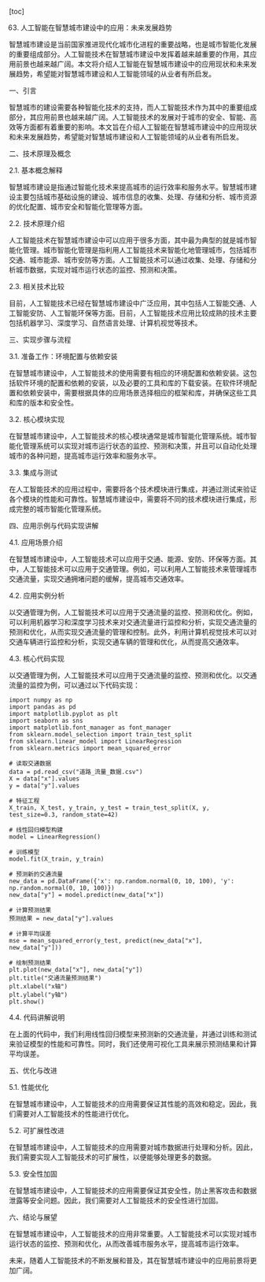 
[toc]                    
                
                
63. 人工智能在智慧城市建设中的应用：未来发展趋势

智慧城市建设是当前国家推进现代化城市化进程的重要战略，也是城市智能化发展的重要组成部分。人工智能技术在智慧城市建设中发挥着越来越重要的作用，其应用前景也越来越广阔。本文将介绍人工智能在智慧城市建设中的应用现状和未来发展趋势，希望能对智慧城市建设和人工智能领域的从业者有所启发。

一、引言

智慧城市的建设需要各种智能化技术的支持，而人工智能技术作为其中的重要组成部分，其应用前景也越来越广阔。人工智能技术的发展对于城市的安全、智能、高效等方面都有着重要的影响。本文旨在介绍人工智能在智慧城市建设中的应用现状和未来发展趋势，希望能对智慧城市建设和人工智能领域的从业者有所启发。

二、技术原理及概念

2.1. 基本概念解释

智慧城市建设是指通过智能化技术来提高城市的运行效率和服务水平。智慧城市建设主要包括城市基础设施的建设、城市信息的收集、处理、存储和分析、城市资源的优化配置、城市安全和智能化管理等方面。

2.2. 技术原理介绍

人工智能技术在智慧城市建设中可以应用于很多方面，其中最为典型的就是城市智能化管理。城市智能化管理是指利用人工智能技术来智能化地管理城市，包括城市交通、城市能源、城市安防等方面。人工智能技术可以通过收集、处理、存储和分析城市数据，实现对城市运行状态的监控、预测和决策。

2.3. 相关技术比较

目前，人工智能技术已经在智慧城市建设中广泛应用，其中包括人工智能交通、人工智能安防、人工智能环保等方面。目前，人工智能技术应用比较成熟的技术主要包括机器学习、深度学习、自然语言处理、计算机视觉等技术。

三、实现步骤与流程

3.1. 准备工作：环境配置与依赖安装

在智慧城市建设中，人工智能技术的使用需要有相应的环境配置和依赖安装。这包括软件环境的配置和依赖的安装，以及必要的工具和库的下载安装。在软件环境配置和依赖安装中，需要根据具体的应用场景选择相应的框架和库，并确保这些工具和库的版本和安全性。

3.2. 核心模块实现

在智慧城市建设中，人工智能技术的核心模块通常是城市智能化管理系统。城市智能化管理系统可以实现对城市运行状态的监控、预测和决策，并且可以自动化处理城市的各种问题，提高城市运行效率和服务水平。

3.3. 集成与测试

在人工智能技术的应用过程中，需要将各个技术模块进行集成，并通过测试来验证各个模块的性能和可靠性。智慧城市建设中，需要将不同的技术模块进行集成，形成完整的城市智能化管理系统。

四、应用示例与代码实现讲解

4.1. 应用场景介绍

在智慧城市建设中，人工智能技术可以应用于交通、能源、安防、环保等方面。其中，人工智能技术可以应用于交通管理。例如，可以利用人工智能技术来管理城市交通流量，实现交通拥堵问题的缓解，提高城市交通效率。

4.2. 应用实例分析

以交通管理为例，人工智能技术可以应用于交通流量的监控、预测和优化。例如，可以利用机器学习和深度学习技术来对交通流量进行监控和分析，实现交通流量的预测和优化，从而实现交通流量的管理和控制。此外，利用计算机视觉技术可以对交通车辆进行监控和分析，实现交通车辆的管理和优化，从而提高交通效率。

4.3. 核心代码实现

以交通管理为例，人工智能技术可以应用于交通流量的监控、预测和优化。以交通流量的监控为例，可以通过以下代码实现：

```
import numpy as np
import pandas as pd
import matplotlib.pyplot as plt
import seaborn as sns
import matplotlib.font_manager as font_manager
from sklearn.model_selection import train_test_split
from sklearn.linear_model import LinearRegression
from sklearn.metrics import mean_squared_error

# 读取交通数据
data = pd.read_csv("道路_流量_数据.csv")
X = data["x"].values
y = data["y"].values

# 特征工程
X_train, X_test, y_train, y_test = train_test_split(X, y, test_size=0.3, random_state=42)

# 线性回归模型构建
model = LinearRegression()

# 训练模型
model.fit(X_train, y_train)

# 预测新的交通流量
new_data = pd.DataFrame({'x': np.random.normal(0, 10, 100), 'y': np.random.normal(0, 10, 100)})
new_data["y"] = model.predict(new_data["x"])

# 计算预测结果
预测结果 = new_data["y"].values

# 计算平均误差
mse = mean_squared_error(y_test, predict(new_data["x"], new_data["y"]))

# 绘制预测结果
plt.plot(new_data["x"], new_data["y"])
plt.title("交通流量预测结果")
plt.xlabel("x轴")
plt.ylabel("y轴")
plt.show()
```

4.4. 代码讲解说明

在上面的代码中，我们利用线性回归模型来预测新的交通流量，并通过训练和测试来验证模型的性能和可靠性。同时，我们还使用可视化工具来展示预测结果和计算平均误差。

五、优化与改进

5.1. 性能优化

在智慧城市建设中，人工智能技术的应用需要保证其性能的高效和稳定。因此，我们需要对人工智能技术的性能进行优化。

5.2. 可扩展性改进

在智慧城市建设中，人工智能技术的应用需要对城市数据进行处理和分析。因此，我们需要实现人工智能技术的可扩展性，以便能够处理更多的数据。

5.3. 安全性加固

在智慧城市建设中，人工智能技术的应用需要保证其安全性，防止黑客攻击和数据泄露等安全问题。因此，我们需要对人工智能技术的安全性进行加固。

六、结论与展望

在智慧城市建设中，人工智能技术的应用非常重要。人工智能技术可以实现对城市运行状态的监控、预测和优化，从而改善城市服务水平，提高城市运行效率。

未来，随着人工智能技术的不断发展和普及，其在智慧城市建设中的应用前景将更加广阔。

